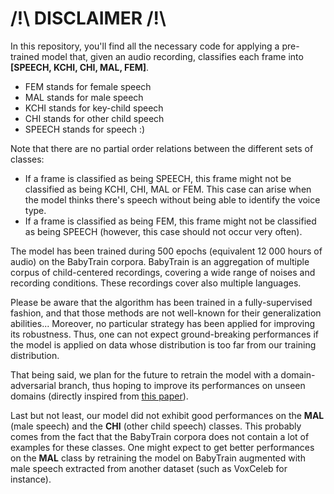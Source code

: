 # /!\ DISCLAIMER /!\

In this repository, you'll find all the necessary code for applying a pre-trained model that, given an audio recording, classifies each frame into **[SPEECH, KCHI, CHI, MAL, FEM]**.
- FEM stands for female speech
- MAL stands for male speech
- KCHI stands for key-child speech
- CHI stands for other child speech
- SPEECH stands for speech :)

Note that there are no partial order relations between the different sets of classes: 
- If a frame is classified as being SPEECH, this frame might not be classified as being KCHI, CHI, MAL or FEM. This case can arise when the model thinks there's speech without being able to identify the voice type.
- If a frame is classified as being FEM, this frame might not be classified as being SPEECH (however, this case should not occur very often).

The model has been trained during 500 epochs (equivalent 12 000 hours of audio) on the BabyTrain corpora.
BabyTrain is an aggregation of multiple corpus of child-centered recordings, covering a wide range of noises and recording conditions.
These recordings cover also multiple languages.

Please be aware that the algorithm has been trained in a fully-supervised fashion, and that those methods are not well-known for their generalization abilities...
Moreover, no particular strategy has been applied for improving its robustness. Thus, one can not expect ground-breaking performances if the model is applied on data whose distribution is too far from our training distribution.

That being said, we plan for the future to retrain the model with a domain-adversarial branch, thus hoping to improve its performances on unseen domains (directly inspired from [this paper](https://arxiv.org/abs/1910.10655)).

Last but not least, our model did not exhibit good performances on the **MAL** (male speech) and the **CHI** (other child speech) classes. This probably comes from the fact that the BabyTrain corpora does not contain a lot of examples for these classes. One might expect to get better performances on the **MAL** class by retraining the model on BabyTrain augmented with male speech extracted from another dataset (such as VoxCeleb for instance).
